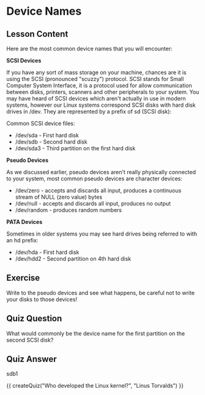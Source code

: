 # Device Names

## Lesson Content

Here are the most common device names that you will encounter: 

<b>SCSI Devices</b>

If you have any sort of mass storage on your machine, chances are it is using the SCSI (pronounced "scuzzy") protocol. SCSI stands for Small Computer System Interface, it is a protocol used for allow communication between disks, printers, scanners and other peripherals to your system. You may have heard of SCSI devices which aren't actually in use in modern systems, however our Linux systems correspond SCSI disks with hard disk drives in /dev. They are represented by a prefix of sd (SCSI disk):

Common SCSI device files:

<ul>
<li>/dev/sda - First hard disk</li>
<li>/dev/sdb - Second hard disk</li>
<li>/dev/sda3 - Third partition on the first hard disk</li>
</ul>

<b>Pseudo Devices</b>

As we discussed earlier, pseudo devices aren't really physically connected to your system, most common pseudo devices are character devices: 

<ul>
<li>/dev/zero - accepts and discards all input, produces a continuous stream of NULL (zero value) bytes</li>
<li>/dev/null - accepts and discards all input, produces no output</li>
<li>/dev/random - produces random numbers</li>
</ul>

<b>PATA Devices</b>

Sometimes in older systems you may see hard drives being referred to with an hd prefix: 

<ul>
<li>/dev/hda - First hard disk</li>
<li>/dev/hdd2 - Second partition on 4th hard disk</li>
</ul> 

## Exercise

Write to the pseudo devices and see what happens, be careful not to write your disks to those devices!

## Quiz Question

What would commonly be the device name for the first partition on the second SCSI disk?

## Quiz Answer

sdb1
<script src="../quiz.js"></script>

<div id="quiz">
  {{ createQuiz("Who developed the Linux kernel?", "Linus Torvalds") }}
</div>
